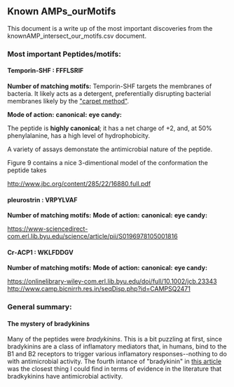 ## Known AMPs_ourMotifs

This document is a write up of the most important discoveries from the knownAMP_intersect_our_motifs.csv document.

### Most important Peptides/motifs:

#### Temporin-SHF : FFFLSRIF

**Number of matching motifs:** Temporin-SHF targets the membranes of bacteria. It likely acts as a detergent, preferentially disrupting bacterial membranes likely by the ["carpet method"](https://www.researchgate.net/figure/A-model-of-a-carpet-like-mechanism-for-membrane-disruption-In-this-model-the-peptides_fig2_23981203).

**Mode of action:**
**canonical:**
**eye candy:** 


The peptide is **highly canonical**; it has a net charge of +2, and, at 50% phenylalanine, has a high level of hydrophobicity.

A variety of assays demonstate the antimicrobial nature of the peptide.

Figure 9 contains a nice 3-dimentional model of the conformation the peptide takes 

http://www.jbc.org/content/285/22/16880.full.pdf

#### 	pleurostrin : VRPYLVAF

**Number of matching motifs:**
**Mode of action:**
**canonical:**
**eye candy:**


https://www-sciencedirect-com.erl.lib.byu.edu/science/article/pii/S0196978105001816

#### Cr‐ACP1 : WKLFDDGV

**Number of matching motifs:**
**Mode of action:**
**canonical:**
**eye candy:** 

https://onlinelibrary-wiley-com.erl.lib.byu.edu/doi/full/10.1002/jcb.23343 http://www.camp.bicnirrh.res.in/seqDisp.php?id=CAMPSQ2471

### General summary:

#### The mystery of bradykinins

Many of the peptides were *bradykinins*. This is a bit puzzling at first, since bradykinins are a class of inflamatory mediators that, in humans, bind to the B1 and B2 receptors to trigger various inflamatory responses--nothing to do with antimicrobial activity. The fourth intance of "bradykinin" in [this article](http://www.jbc.org/content/280/41/34832.full) was the closest thing I could find in terms of evidence in the literature that bradkykinins have antimicrobial activity.

